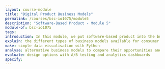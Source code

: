 ```yaml
---
layout: course-module
title: "Digital Product Business Models"
permalink: /courses/bsc-io1075/module5
description: "Software-Based Product - Module 5"
module-of: bsc-io1075
tags:
introduction: In this module, we put software-based product into the business context. You will learn about the main business model for this type of product. In the lab experiment you will conduct an A/B test to evaluate two design option of your GoodNight Lamp. The assignment will focus on generating basic analytics charts to visualise how the GoodNight Lamp is being used.
explain: the different types of business models available for consumer digital products
make: simple data visualisation with Python
analyse: alternative business models to compare their opportunities and limitation in a connected home context
evaluate: design options with A/B testing and analytics dashboards
specify:
---
```

